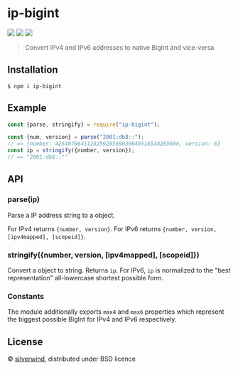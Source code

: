 # ip-bigint
[![](https://img.shields.io/npm/v/ip-bigint.svg?style=flat)](https://www.npmjs.org/package/ip-bigint) [![](https://img.shields.io/npm/dm/ip-bigint.svg)](https://www.npmjs.org/package/ip-bigint) [![](https://api.travis-ci.org/silverwind/ip-bigint.svg?style=flat)](https://travis-ci.org/silverwind/ip-bigint)

> Convert IPv4 and IPv6 addresses to native BigInt and vice-versa

## Installation

```
$ npm i ip-bigint
```

## Example

```js
const {parse, stringify} = require("ip-bigint");

const {num, version} = parse("2001:db8::");
// => {number: 42540766411282592856903984951653826560n, version: 6}
const ip = stringify({number, version});
// => "2001:db8::""

```

## API

### parse(ip)

Parse a IP address string to a object.

For IPv4 returns `{number, version}`.
For IPv6 returns `{number, version, [ipv4mapped], [scopeid]}`.

### stringify({number, version, [ipv4mapped], [scopeid]})

Convert a object to string. Returns `ip`. For IPv6, `ip` is normalized to the "best representation" all-lowercase shortest possible form.

### Constants

The module additionally exports `max4` and `max6` properties which represent the biggest possible BigInt for IPv4 and IPv6 respectively.

## License

© [silverwind](https://github.com/silverwind), distributed under BSD licence
